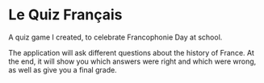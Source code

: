 # Le Quiz Français
A quiz game I created, to celebrate Francophonie Day at school.

The application will ask different questions about the history of France. At the end, it will show you which answers were right and which were wrong, as well as give you a final grade.
